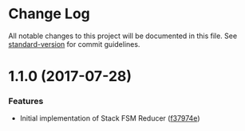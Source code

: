 # Change Log

All notable changes to this project will be documented in this file. See [standard-version](https://github.com/conventional-changelog/standard-version) for commit guidelines.

<a name="1.1.0"></a>
# 1.1.0 (2017-07-28)


### Features

* Initial implementation of Stack FSM Reducer ([f37974e](https://github.com/Odrinwhite/stack-fsm-reducer/commit/f37974e))
